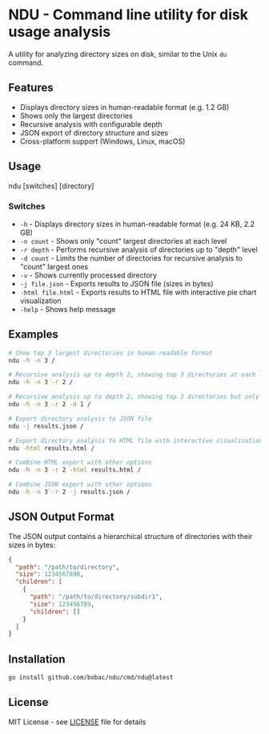 # NDU - Command line utility for disk usage analysis

A utility for analyzing directory sizes on disk, similar to the Unix `du` command.

## Features
- Displays directory sizes in human-readable format (e.g. 1.2 GB)
- Shows only the largest directories
- Recursive analysis with configurable depth
- JSON export of directory structure and sizes
- Cross-platform support (Windows, Linux, macOS)

## Usage
ndu [switches] [directory]

### Switches
- `-h` - Displays directory sizes in human-readable format (e.g. 24 KB, 2.2 GB)
- `-n count` - Shows only "count" largest directories at each level
- `-r depth` - Performs recursive analysis of directories up to "depth" level
- `-d count` - Limits the number of directories for recursive analysis to "count" largest ones
- `-v` - Shows currently processed directory
- `-j file.json` - Exports results to JSON file (sizes in bytes)
- `-html file.html` - Exports results to HTML file with interactive pie chart visualization
- `-help` - Shows help message

## Examples
```bash
# Show top 3 largest directories in human-readable format
ndu -h -n 3 /

# Recursive analysis up to depth 2, showing top 3 directories at each level
ndu -h -n 3 -r 2 /

# Recursive analysis up to depth 2, showing top 3 directories but only analyzing the largest one
ndu -h -n 3 -r 2 -d 1 /

# Export directory analysis to JSON file
ndu -j results.json /

# Export directory analysis to HTML file with interactive visualization
ndu -html results.html /

# Combine HTML export with other options
ndu -h -n 3 -r 2 -html results.html /

# Combine JSON export with other options
ndu -h -n 3 -r 2 -j results.json /
```

## JSON Output Format
The JSON output contains a hierarchical structure of directories with their sizes in bytes:
```json
{
  "path": "/path/to/directory",
  "size": 1234567890,
  "children": [
    {
      "path": "/path/to/directory/subdir1",
      "size": 123456789,
      "children": []
    }
  ]
}
```

## Installation
```bash
go install github.com/bobac/ndu/cmd/ndu@latest
```

## License
MIT License - see [LICENSE](LICENSE) file for details 